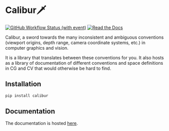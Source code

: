 # Calibur🗡️

[![GitHub Workflow Status (with event)](https://img.shields.io/github/actions/workflow/status/eliphatfs/calibur/build_and_run.yaml?style=flat-square)](https://github.com/eliphatfs/calibur/actions)
[![Read the Docs](https://img.shields.io/readthedocs/calibur?style=flat-square)](https://calibur.readthedocs.io/en/latest/)

Calibur, a sword towards the many inconsistent and ambiguous conventions
(viewport origins, depth range, camera coordinate systems, etc.) in computer graphics and vision.

It is a library that translates between these conventions for you.
It also hosts as a library of documentation of different conventions and space definitions in CG and CV
that would otherwise be hard to find.

## Installation

```bash
pip install calibur
```

## Documentation

The documentation is hosted [here](https://calibur.readthedocs.io/en/latest/).
